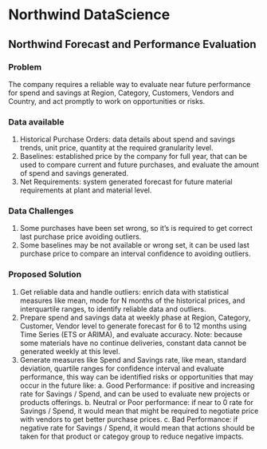 # Northwind DataScience

## Northwind Forecast and Performance Evaluation

### Problem 
The company requires a reliable way to evaluate near future performance for spend and savings at Region, Category, Customers, Vendors and Country, and act promptly to work on opportunities or risks.

### Data available
1.	Historical Purchase Orders: data details about spend and savings trends, unit price, quantity at the required granularity level.
2.	Baselines: established price by the company for full year, that can be used to compare current and future purchases, and evaluate the amount of spend and savings generated.
3.	Net Requirements: system generated forecast for future material requirements at plant and material level.

### Data Challenges

1.	Some purchases have been set wrong, so it’s is required to get correct last purchase price avoiding outliers.
2.	Some baselines may be not available or wrong set, it can be used last purchase price to compare an interval confidence to avoiding outliers.

### Proposed Solution

1.	Get reliable data and handle outliers: enrich data with statistical measures like mean, mode for N months of the historical prices, and interquartile ranges, to identify reliable data and outliers.
2.	Prepare spend and savings data at weekly phase at Region, Category, Customer, Vendor level to generate forecast for 6 to 12 months using Time Series (ETS or ARIMA), and evaluate accuracy. Note: because some materials have no continue deliveries, constant data cannot be generated weekly at this level.
3.	Generate measures like Spend and Savings rate, like mean, standard deviation, quartile ranges for confidence interval and evaluate performance, this way can be identified risks or opportunities that may occur in the future like:
a.	Good Performance: if positive and increasing rate for Savings / Spend, and can be used to evaluate new projects or products offerings.
b.	Neutral or Poor performance: if near to 0 rate for Savings / Spend, it would mean that might be required to negotiate price with vendors to get better purchase prices.
c.	Bad Performance: if negative rate for Savings / Spend, it would mean that actions should be taken for that product or categoy group to reduce negative impacts.


